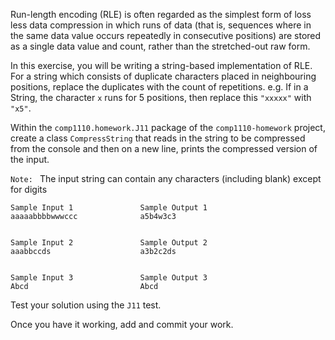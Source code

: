 Run-length encoding (RLE) is often regarded as the simplest form of loss less data compression in which runs
of data (that is, sequences where in the same data value occurs repeatedly in consecutive positions) are stored
as a single data value and count, rather than the stretched-out raw form.

In this exercise, you will be writing a string-based implementation of RLE. For a string which
consists of duplicate characters placed in neighbouring positions, replace the duplicates with
the count of repetitions. e.g. If in a String, the character `x` runs for 5 positions, then
replace this `"xxxxx"` with `"x5"`.

Within the `comp1110.homework.J11` package of the `comp1110-homework` project,
create a class `CompressString` that reads in the string to be compressed from the console 
and then on a new line, prints the compressed version of the input.

`Note: ` The input string can contain any characters (including blank) except for digits


    Sample Input 1               Sample Output 1
    aaaaabbbbwwwccc              a5b4w3c3
        
 
    Sample Input 2               Sample Output 2
    aaabbccds                    a3b2c2ds
    
    
    Sample Input 3               Sample Output 3
    Abcd                         Abcd


Test your solution using the `J11` test.

Once you have it working, add and commit your work.
